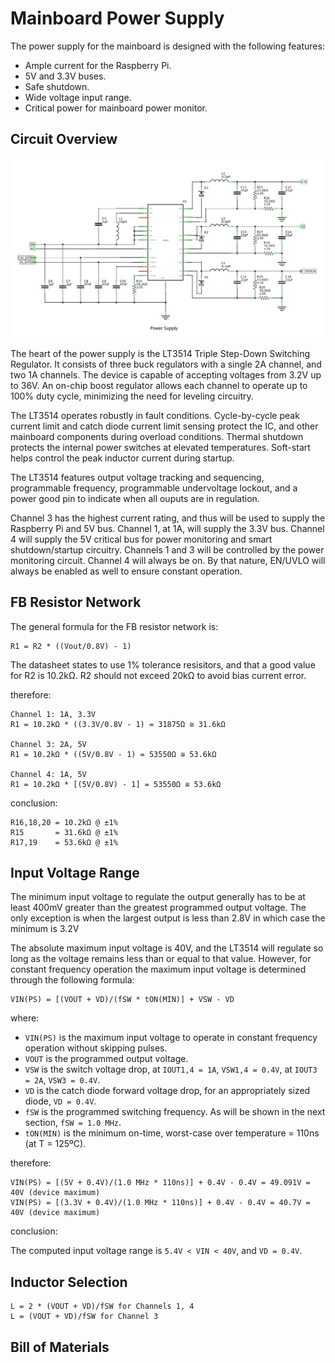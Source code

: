 # Mainboard Power Supply

The power supply for the mainboard is designed with the following features:

* Ample current for the Raspberry Pi.
* 5V and 3.3V buses.
* Safe shutdown.
* Wide voltage input range.
* Critical power for mainboard power monitor.

## Circuit Overview

![Circuit Diagram](images/mainboard_power_supply.png)

The heart of the power supply is the LT3514 Triple Step-Down Switching Regulator. It consists of three buck regulators with a single 2A channel, and two 1A channels. The device is capable of accepting voltages from 3.2V up to 36V. An on-chip boost regulator allows each channel to operate up to 100% duty cycle, minimizing the need for leveling circuitry.

The LT3514 operates robustly in fault conditions. Cycle-by-cycle peak current limit and catch diode current limit sensing protect the IC, and other mainboard components during overload conditions. Thermal shutdown protects the internal power switches at elevated temperatures. Soft-start helps control the peak inductor current during startup.

The LT3514 features output voltage tracking and sequencing, programmable frequency, programmable undervoltage lockout, and a power good pin to indicate when all ouputs are in regulation.

Channel 3 has the highest current rating, and thus will be used to supply the Raspberry Pi and 5V bus. Channel 1, at 1A, will supply the 3.3V bus. Channel 4 will supply the 5V critical bus for power monitoring and smart shutdown/startup circuitry. Channels 1 and 3 will be controlled by the power monitoring circuit. Channel 4 will always be on. By that nature, EN/UVLO will always be enabled as well to ensure constant operation.

## FB Resistor Network

The general formula for the FB resistor network is:

```
R1 = R2 * ((Vout/0.8V) - 1)
```

The datasheet states to use 1% tolerance resisitors, and that a good value for R2 is 10.2kΩ. R2 should not exceed 20kΩ to avoid bias current error.

therefore:

```
Channel 1: 1A, 3.3V
R1 = 10.2kΩ * ((3.3V/0.8V - 1) = 31875Ω ≅ 31.6kΩ

Channel 3: 2A, 5V
R1 = 10.2kΩ * ((5V/0.8V - 1) = 53550Ω ≅ 53.6kΩ

Channel 4: 1A, 5V
R1 = 10.2kΩ * [(5V/0.8V) - 1] = 53550Ω ≅ 53.6kΩ
```
conclusion:

```
R16,18,20 = 10.2kΩ @ ±1%
R15       = 31.6kΩ @ ±1%
R17,19    = 53.6kΩ @ ±1%
```

## Input Voltage Range

The minimum input voltage to regulate the output generally has to be at least 400mV greater than the greatest programmed output voltage. The only exception is when the largest output is less than 2.8V in which case the minimum is 3.2V

The absolute maximum input voltage is 40V, and the LT3514 will regulate so long as the voltage remains less than or equal to that value. However, for constant frequency operation the maximum input voltage is determined through the following formula:

```
VIN(PS) = [(VOUT + VD)/(fSW * tON(MIN)] + VSW - VD
```

where:

* `VIN(PS)` is the maximum input voltage to operate in constant frequency operation without skipping pulses.
* `VOUT` is the programmed output voltage.
* `VSW` is the switch voltage drop, at `IOUT1,4 = 1A`, `VSW1,4 = 0.4V`, at `IOUT3 = 2A`, `VSW3 = 0.4V`.
* `VD` is the catch diode forward voltage drop, for an appropriately sized diode, `VD = 0.4V`.
* `fSW` is the programmed switching frequency. As will be shown in the next section, `fSW = 1.0 MHz`.
* `tON(MIN)` is the minimum on-time, worst-case over temperature = 110ns (at T = 125ºC).

therefore:

```
VIN(PS) = [(5V + 0.4V)/(1.0 MHz * 110ns)] + 0.4V - 0.4V = 49.091V = 40V (device maximum)
VIN(PS) = [(3.3V + 0.4V)/(1.0 MHz * 110ns)] + 0.4V - 0.4V = 40.7V = 40V (device maximum)
```

conclusion:

The computed input voltage range is `5.4V < VIN < 40V`, and `VD = 0.4V`.

## Inductor Selection

```
L = 2 * (VOUT + VD)/fSW for Channels 1, 4
L = (VOUT + VD)/fSW for Channel 3
```

## Bill of Materials
